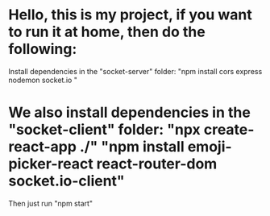 Hello, this is my project, if you want to run it at home, then do the following:
=======
Install dependencies in the "socket-server" folder:
"npm install cors express nodemon socket.io "

We also install dependencies in the "socket-client" folder:
"npx create-react-app ./"
"npm install emoji-picker-react react-router-dom socket.io-client"
=======
Then just run "npm start"
